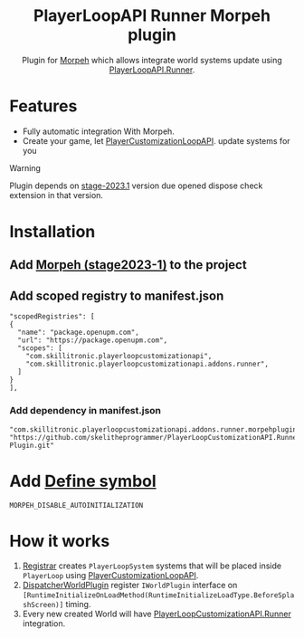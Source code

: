 <div align="center">   

<h1>PlayerLoopAPI Runner Morpeh plugin</h1>
Plugin for <a href="https://github.com/scellecs/morpeh/tree/stage-2023.1">Morpeh</a> which allows integrate world systems update using <a href="https://github.com/skelitheprogrammer/PlayerLoop-customization-API-Runner-Addon">PlayerLoopAPI.Runner</a>.
</div>

# Features
- Fully automatic integration With Morpeh.
- Create your game, let [PlayerCustomizationLoopAPI](https://github.com/skelitheprogrammer/PlayerLoopCustomizationAPI). update systems for you
> [!WARNING]
> Plugin depends on [stage-2023.1](https://github.com/scellecs/morpeh/tree/stage-2023.1) version due opened dispose check extension in that version.

# Installation

## Add [Morpeh (stage2023-1)](https://github.com/scellecs/morpeh/tree/stage-2023.1#-how-to-install) to the project

## Add scoped registry to manifest.json
```
"scopedRegistries": [
{
  "name": "package.openupm.com",
  "url": "https://package.openupm.com",
  "scopes": [
    "com.skillitronic.playerloopcustomizationapi",
    "com.skillitronic.playerloopcustomizationapi.addons.runner",
  ]
}
],
```

### Add dependency in manifest.json
```
"com.skillitronic.playerloopcustomizationapi.addons.runner.morpehplugin": "https://github.com/skelitheprogrammer/PlayerLoopCustomizationAPI.Runner.Morpeh-Plugin.git"
```

# Add [Define symbol](https://github.com/skelitheprogrammer/PlayerLoop-customization-API-Runner-Addon#ready-solution)
```
MORPEH_DISABLE_AUTOINITIALIZATION
```
# How it works

1. [Registrar](Runtime/Registrar.cs) creates `PlayerLoopSystem` systems that will be placed inside `PlayerLoop` using [PlayerCustomizationLoopAPI](https://github.com/skelitheprogrammer/PlayerLoopCustomizationAPI).
2. [DispatcherWorldPlugin](Runtime/DispatcherWorldPlugin.cs) register `IWorldPlugin` interface on `[RuntimeInitializeOnLoadMethod(RuntimeInitializeLoadType.BeforeSplashScreen)]` timing.
3. Every new created World will have [PlayerLoopCustomizationAPI.Runner](https://github.com/skelitheprogrammer/PlayerLoopCustomizationAPI.Runner) integration.
